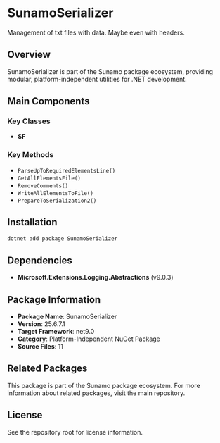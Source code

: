 # SunamoSerializer

Management of txt files with data. Maybe even with headers.

## Overview

SunamoSerializer is part of the Sunamo package ecosystem, providing modular, platform-independent utilities for .NET development.

## Main Components

### Key Classes

- **SF**

### Key Methods

- `ParseUpToRequiredElementsLine()`
- `GetAllElementsFile()`
- `RemoveComments()`
- `WriteAllElementsToFile()`
- `PrepareToSerialization2()`

## Installation

```bash
dotnet add package SunamoSerializer
```

## Dependencies

- **Microsoft.Extensions.Logging.Abstractions** (v9.0.3)

## Package Information

- **Package Name**: SunamoSerializer
- **Version**: 25.6.7.1
- **Target Framework**: net9.0
- **Category**: Platform-Independent NuGet Package
- **Source Files**: 11

## Related Packages

This package is part of the Sunamo package ecosystem. For more information about related packages, visit the main repository.

## License

See the repository root for license information.

